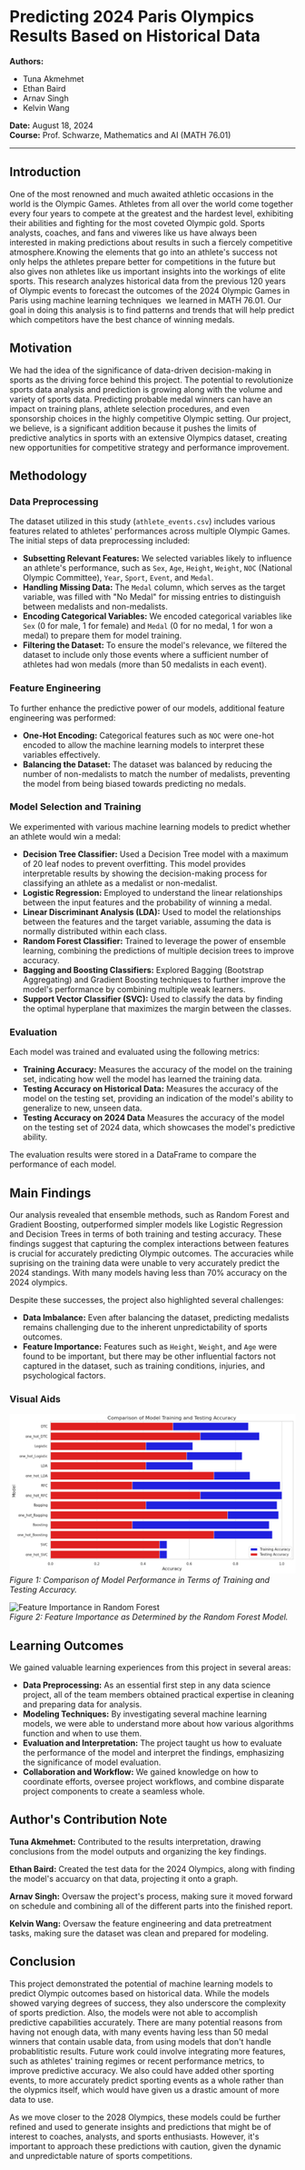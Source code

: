 # Predicting 2024 Paris Olympics Results Based on Historical Data

**Authors:**
- Tuna Akmehmet
- Ethan Baird
- Arnav Singh
- Kelvin Wang

**Date:** August 18, 2024  
**Course:** Prof. Schwarze, Mathematics and AI (MATH 76.01)

---

## Introduction

One of the most renowned and much awaited athletic occasions in the world is the Olympic Games. Athletes from all over the world come together every four years to compete at the greatest and the hardest level, exhibiting their abilities and fighting for the most coveted Olympic gold. Sports analysts, coaches, and fans and viweres like us have always been interested in making predictions about results in such a fiercely competitive atmosphere.Knowing the elements that go into an athlete's success not only helps the athletes prepare better for competitions in the future but also gives non athletes like us important insights into the workings of elite sports. This research analyzes historical data from the previous 120 years of Olympic events to forecast the outcomes of the 2024 Olympic Games in Paris using machine learning techniques  we learned in MATH 76.01. Our goal in doing this analysis is to find patterns and trends that will help predict which competitors have the best chance of winning medals.

## Motivation

We had the idea of the significance of data-driven decision-making in sports as the driving force behind this project. The potential to revolutionize sports data analysis and prediction is growing along with the volume and variety of sports data. Predicting probable medal winners can have an impact on training plans, athlete selection procedures, and even sponsorship choices in the highly competitive Olympic setting. Our project, we believe, is a significant addition because it pushes the limits of predictive analytics in sports with an extensive Olympics dataset, creating new opportunities for competitive strategy and performance improvement.

## Methodology

### Data Preprocessing

The dataset utilized in this study (`athlete_events.csv`) includes various features related to athletes' performances across multiple Olympic Games. The initial steps of data preprocessing included:

- **Subsetting Relevant Features:** We selected variables likely to influence an athlete's performance, such as `Sex`, `Age`, `Height`, `Weight`, `NOC` (National Olympic Committee), `Year`, `Sport`, `Event`, and `Medal`.
- **Handling Missing Data:** The `Medal` column, which serves as the target variable, was filled with "No Medal" for missing entries to distinguish between medalists and non-medalists.
- **Encoding Categorical Variables:** We encoded categorical variables like `Sex` (0 for male, 1 for female) and `Medal` (0 for no medal, 1 for won a medal) to prepare them for model training.
- **Filtering the Dataset:** To ensure the model's relevance, we filtered the dataset to include only those events where a sufficient number of athletes had won medals (more than 50 medalists in each event).

### Feature Engineering

To further enhance the predictive power of our models, additional feature engineering was performed:

- **One-Hot Encoding:** Categorical features such as `NOC` were one-hot encoded to allow the machine learning models to interpret these variables effectively.
- **Balancing the Dataset:** The dataset was balanced by reducing the number of non-medalists to match the number of medalists, preventing the model from being biased towards predicting no medals.

### Model Selection and Training

We experimented with various machine learning models to predict whether an athlete would win a medal:

- **Decision Tree Classifier:** Used a Decision Tree model with a maximum of 20 leaf nodes to prevent overfitting. This model provides interpretable results by showing the decision-making process for classifying an athlete as a medalist or non-medalist.
- **Logistic Regression:** Employed to understand the linear relationships between the input features and the probability of winning a medal.
- **Linear Discriminant Analysis (LDA):** Used to model the relationships between the features and the target variable, assuming the data is normally distributed within each class.
- **Random Forest Classifier:** Trained to leverage the power of ensemble learning, combining the predictions of multiple decision trees to improve accuracy.
- **Bagging and Boosting Classifiers:** Explored Bagging (Bootstrap Aggregating) and Gradient Boosting techniques to further improve the model's performance by combining multiple weak learners.
- **Support Vector Classifier (SVC):** Used to classify the data by finding the optimal hyperplane that maximizes the margin between the classes.

### Evaluation

Each model was trained and evaluated using the following metrics:

- **Training Accuracy:** Measures the accuracy of the model on the training set, indicating how well the model has learned the training data.
- **Testing Accuracy on Historical Data:** Measures the accuracy of the model on the testing set, providing an indication of the model's ability to generalize to new, unseen data.
- **Testing Accuracy on 2024 Data** Measures the accuracy of the model on the testing set of 2024 data, which showcases the model's predictive ability.

The evaluation results were stored in a DataFrame to compare the performance of each model.

## Main Findings

Our analysis revealed that ensemble methods, such as Random Forest and Gradient Boosting, outperformed simpler models like Logistic Regression and Decision Trees in terms of both training and testing accuracy. These findings suggest that capturing the complex interactions between features is crucial for accurately predicting Olympic outcomes. The accuracies while suprising on the training data were unable to very accurately predict the 2024 standings. With many models having less than 70% accuracy on the 2024 olympics. 

Despite these successes, the project also highlighted several challenges:
- **Data Imbalance:** Even after balancing the dataset, predicting medalists remains challenging due to the inherent unpredictability of sports outcomes.
- **Feature Importance:** Features such as `Height`, `Weight`, and `Age` were found to be important, but there may be other influential factors not captured in the dataset, such as training conditions, injuries, and psychological factors.

### Visual Aids

![Model Performance Comparison](figures/comparison.png)  
*Figure 1: Comparison of Model Performance in Terms of Training and Testing Accuracy.*

![Feature Importance in Random Forest](figures/feature_importance.png)  
*Figure 2: Feature Importance as Determined by the Random Forest Model.*

## Learning Outcomes

We gained valuable learning experiences from this project in several areas:

- **Data Preprocessing:** As an essential first step in any data science project, all of the team members obtained practical expertise in cleaning and preparing data for analysis.
- **Modeling Techniques:** By investigating several machine learning models, we were able to understand more about how various algorithms function and when to use them.
- **Evaluation and Interpretation:** The project taught us how to evaluate the performance of the model and interpret the findings, emphasizing the significance of model evaluation.
- **Collaboration and Workflow:** We gained knowledge on how to coordinate efforts, oversee project workflows, and combine disparate project components to create a seamless whole.

## Author's Contribution Note

**Tuna Akmehmet:** Contributed to the results interpretation, drawing conclusions from the model outputs and organizing the key findings.

**Ethan Baird:** Created the test data for the 2024 Olympics, along with finding the model's accuarcy on that data, projecting it onto a graph.

**Arnav Singh:** Oversaw the project's process, making sure it moved forward on schedule and combining all of the different parts into the finished report.

**Kelvin Wang:** Oversaw the feature engineering and data pretreatment tasks, making sure the dataset was clean and prepared for modeling.

## Conclusion

This project demonstrated the potential of machine learning models to predict Olympic outcomes based on historical data. While the models showed varying degrees of success, they also underscore the complexity of sports prediction. Also, the models were not able to accomplish predictive capabilities accurately. There are many potential reasons from having not enough data, with many events having less than 50 medal winners that contain usable data, from using models that don't handle probablitistic results. Future work could involve integrating more features, such as athletes' training regimes or recent performance metrics, to improve predictive accuracy. We also could have added other sporting events, to more accurately predict sporting events as a whole rather than the olypmics itself, which would have given us a drastic amount of more data to use.

As we move closer to the 2028 Olympics, these models could be further refined and used to generate insights and predictions that might be of interest to coaches, analysts, and sports enthusiasts. However, it's important to approach these predictions with caution, given the dynamic and unpredictable nature of sports competitions.
